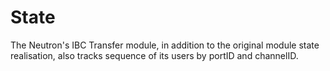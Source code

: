 # State

The Neutron's IBC Transfer module, in addition to the original module state realisation, also tracks sequence of its users by portID and channelID.
